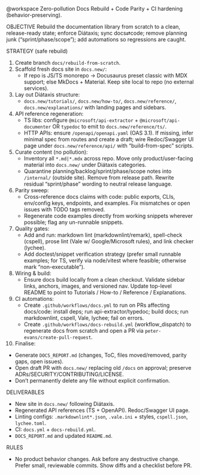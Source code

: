 @workspace
Zero-pollution Docs Rebuild + Code Parity + CI hardening (behavior-preserving).

OBJECTIVE
Rebuild the documentation library from scratch to a clean, release-ready state; enforce Diátaxis; sync docs⇄code; remove planning junk (“sprint/phase/scope”); add automations so regressions are caught.

STRATEGY (safe rebuild)
1) Create branch `docs/rebuild-from-scratch`.
2) Scaffold fresh docs site in `docs.new/`:
   - If repo is JS/TS monorepo → Docusaurus preset classic with MDX support; else MkDocs + Material. Keep site local to repo (no external services).
3) Lay out Diátaxis structure:
   - `docs.new/tutorials/`, `docs.new/how-to/`, `docs.new/reference/`, `docs.new/explanations/` with landing pages and sidebars.
4) API reference regeneration:
   - TS libs: configure `@microsoft/api-extractor` + `@microsoft/api-documenter` OR `typedoc` to emit to `docs.new/reference/ts/`.
   - HTTP APIs: ensure `/openapi/openapi.yaml` (OAS 3.1). If missing, infer minimal spec from routes and create a draft; wire Redoc/Swagger UI page under `docs.new/reference/api/` with “build-from-spec” scripts.
5) Curate content (no pollution):
   - Inventory all `*.md|*.mdx` across repo. Move only product/user-facing material into `docs.new/` under Diátaxis categories.
   - Quarantine planning/backlog/sprint/phase/scope notes into `/internal/` (outside site). Remove from release path. Rewrite residual “sprint/phase” wording to neutral release language.
6) Parity sweep:
   - Cross-reference docs claims with code: public exports, CLIs, env/config keys, endpoints, and examples. Fix mismatches or open issues with TODO tags removed.
   - Regenerate code examples directly from working snippets wherever possible; flag any un-runnable snippets.
7) Quality gates:
   - Add and run: markdown lint (markdownlint/remark), spell-check (cspell), prose lint (Vale w/ Google/Microsoft rules), and link checker (lychee).
   - Add doctest/snippet verification strategy (prefer small runnable examples; for TS, verify via node/vitest where feasible; otherwise mark “non-executable”).
8) Wiring & build:
   - Ensure docs build locally from a clean checkout. Validate sidebar links, anchors, images, and versioned nav. Update top-level README to point to Tutorials / How-to / Reference / Explanations.
9) CI automations:
   - Create `.github/workflows/docs.yml` to run on PRs affecting docs/code: install deps; run api-extractor/typedoc; build docs; run markdownlint, cspell, Vale, lychee; fail on errors.
   - Create `.github/workflows/docs-rebuild.yml` (workflow_dispatch) to regenerate docs from scratch and open a PR via `peter-evans/create-pull-request`.
10) Finalise:
   - Generate `DOCS_REPORT.md` (changes, ToC, files moved/removed, parity gaps, open issues).
   - Open draft PR with `docs.new/` replacing old `/docs` on approval; preserve ADRs/SECURITY/CONTRIBUTING/LICENSE.
   - Don’t permanently delete any file without explicit confirmation.

DELIVERABLES
- New site in `docs.new/` following Diátaxis.
- Regenerated API references (TS + OpenAPI). Redoc/Swagger UI page.
- Linting configs: `.markdownlint*.json`, `.vale.ini` + styles, `cspell.json`, `lychee.toml`.
- CI: `docs.yml` + `docs-rebuild.yml`.
- `DOCS_REPORT.md` and updated `README.md`.

RULES
- No product behavior changes. Ask before any destructive change. Prefer small, reviewable commits. Show diffs and a checklist before PR.
